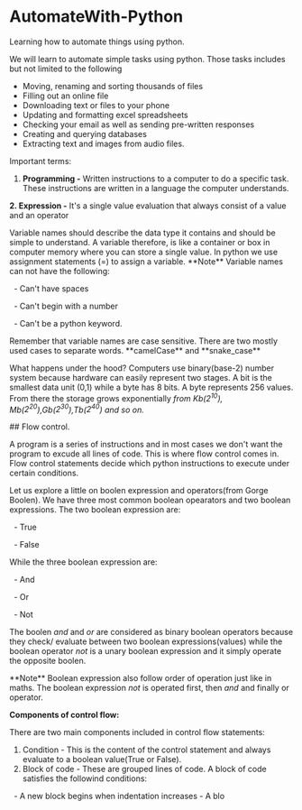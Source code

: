 # AutomateWith-Python

Learning how to automate things using python.



We will learn to automate simple tasks using python. Those tasks includes but not limited to the following



* Moving, renaming and sorting thousands of files
* Filling out an online file
* Downloading text or files to your phone
* Updating and formatting excel spreadsheets
* Checking your email as well as sending pre-written responses
* Creating and querying databases
* Extracting text and images from audio files.



Important terms:



1. **Programming -** Written instructions to a computer to do a specific task. These instructions are written in a language the computer understands.

**2. Expression -** It's a single value evaluation that always consist of a value and an operator



Variable names should describe the data type it contains and should be simple to understand. A variable therefore, is like a container or box in computer memory where you can store a single value. In python we use assignment statements (=) to assign a variable. \*\*Note\*\* Variable names can not have the following:



 	- Can't have spaces

 	- Can't begin with a number

 	- Can't be a python keyword.

Remember that variable names are case sensitive. There are two mostly used cases to separate words. \*\*camelCase\*\* and \*\*snake\_case\*\*



What happens under the hood? Computers use binary(base-2) number system because hardware can easily represent two stages. A bit is the smallest data unit (0,1) while a byte has 8 bits. A byte represents 256 values. From there the storage grows exponentially *from Kb($2^10$), Mb($2^20$),Gb($2^30$),Tb($2^40$) and so on.*





\## Flow control.



A program is a series of instructions and in most cases we don't want the program to excude all lines of code. This is where flow control comes in. Flow control statements decide which python instructions to execute under certain conditions.



Let us explore a little on boolen expression and operators(from Gorge Boolen). We have three most common boolean opearators and two boolean expressions. The two boolean expression are:

 	- True

 	- False

While the three boolean expression are:

 	- And

 	- Or

 	- Not

The boolen *and* and *or*  are considered as binary boolean operators because they check/ evaluate between two boolean expressions(values) while the boolean operator *not* is a unary boolean expression and it simply operate the opposite boolen.



\*\*Note\*\* Boolean expression also follow order of operation just like in maths. The boolean expression  *not* is operated first, then *and* and finally or operator.



**Components of control flow:**

There are two main components included in control flow statements:

1. Condition - This is the content of the control statement and always evaluate to a boolean value(True or False).
2. Block of code - These are grouped lines of code. A block of code satisfies the followind conditions:

 	- A new block begins when indentation increases 														- A blo

